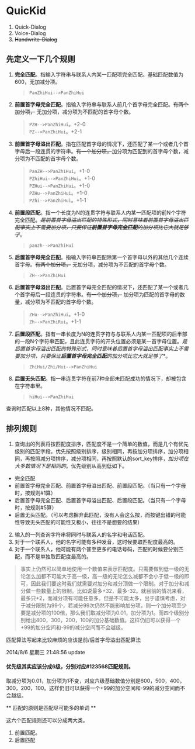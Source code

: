 QuicKid
=======
1. Quick-Dialog
2. Voice-Dialog
3. ~~Handwrite-Dialog~~

## 先定义一下几个规则 ##
1. **完全匹配**。指输入字符串与联系人内某一匹配项完全匹配。基础匹配数值为600，无加减分项。

	>`PanZhiHui-->PanZhiHui`

2. **前置首字母完全匹配**。指输入字符串与联系人前几个首字母完全匹配。~~有两个加分项，~~  无加分项，减分项为不匹配的首字母个数。

	>`PZH-->PanZhiHui`。+2-0  
	>`PZ-->PanZhiHui`。+2-1  

3. **前置首字母溢出匹配**。指在匹配首字母的情况下，还匹配了某一个或者几个首字母后一段连贯的字符串。~~有一个加分项，~~加分项为匹配到的首字母个数，减分项为不匹配的首字母个数。  

	>`PanZH-->PanZhiHui`。+1-0  
	>`PZhiHui-->PanZhiHui`。+1-0  
	>`PZHui-->PanZhiHui`。+1-0  
	>`PZHu-->PanZhiHui`。+1-0  
	>`PZhi-->PanZhiHui`。+1-1  

4. **前置段匹配**。指一个长度为N的连贯字符与联系人内某一匹配项的前N个字符完全匹配。~~*是前置首字母溢出匹配的特殊形式，同时意味着前置首字母溢出匹配事实上不需要加分项，只要保证**前置首字母完全匹配**的加分项比它大就足够了*~~。

	>`panzh-->PanZhiHui`

5. **后置首字母完全匹配**。指输入字符串匹配除第一个首字母以外的其他几个连续首字母。~~有两个加分项，~~ 无加分项，减分项为不匹配的首字母个数。

	>`ZH-->PanZhiHui`

6. **后置首字母溢出匹配**。后置首字母完全匹配的情况下，还匹配了某一个或者几个首字母后一段连贯的字符串。~~有一个加分项，~~ 加分项为匹配的首字母的数量，减分项为不匹配的首字母个数。

	>`ZHu-->PanZhiHui`。+1-0  
	>`Zh-->PanZhiRui`。+1-1

7. **后置段匹配**。指有一串长度为N的连贯字符与与联系人内某一匹配项的后半部的一段N个字符串匹配，且此连贯字符的开头位置必须是某一首字母位置。*是后置首字母溢出匹配的特殊形式，同时意味着后置首字母溢出匹配事实上不需要加分项，只要保证**后置首字母完全匹配**的加分项比它大就足够了**。

	>`ZhiHui/Zhi/Hui-->PanZhiHui`

8. **后置无头匹配**。指一串连贯字符在前7种全部未匹配成功的情况下，却被包含在字符串里。

	>`hiHui-->PanZhiHui`

查询时匹配以上8种，其他情况不匹配。  

## 排列规则 ##
1. 查询出的列表将按匹配度排序，匹配度不是一个简单的数值，而是几个有优先级别的匹配字段。优先按照级别排序，级别相同，再按加分项排序，加分项相同，再按照减分项排序，减分项相同，再按照默认的sort_key排序，*加分项在大多数情况下是相同的*。优先级别从高到低如下。
 - 完全匹配
 - 前置首字母完全匹配、前置首字母溢出匹配、前置段匹配。（当只有一个字母时，按规则#1算）
 - 后置首字母完全匹配、后置首字母溢出匹配、后置段匹配。（当只有一个字母时，按规则#5算）
 - 后置无头匹配。（可以考虑摒弃此匹配，没有人会这么按，而按键出错的可能性导致无头匹配的可能性又极小，往往不是想要的结果）
2. 输入的一列查询字符串将同时与联系人的名字和电话匹配。
3. 对于一个联系人，他的名字可能有多种发音，这时候要取匹配度最高的。
4. 对于一个联系人，他可能有两个甚至更多的电话号码，匹配的时候要分别匹配，而不是单独取匹配度最高的。

 > 事实上仍然可以简单地使用一个数值来表示匹配度。只需要做到低一级的无论怎么加都不可能大于高一级，高一级的无论怎么减都不会小于低一级的即可，因此我们要这时我们就需要对加分和减分顶做一个限制。对于加分和减分做一些数量上的限制。比如说最多+32，最多-32。就目前的情况来看，最多只+2，而减分项有可能任意多。但是不可能太多，出于谨慎考虑，对于减分限制为99个，若减分99次仍然不能影响加分项，则一个加分项至少要是减分项的100倍，那么我们取减分项为0.01，加分项为1。而四个级别分别给出400，300，200，100的加分基础数值。这样仍旧可以获得一个+99的加分空间和-99的减分空间而不会越级。
 
匹配算法写起来比较麻烦的应该是前/后首字母溢出匹配算法

2014/8/6 星期三 21:48:56 update

#### 优先级其实应该分成6级，分别对应#123568匹配规则。 ####

取减分项为0.01，加分项为1不变，对应六级基础数值分别是600，500，400，300，200，100。这样仍旧可以获得一个+99的加分空间和-99的减分空间而不会越级。

** 匹配的原则是匹配尽可能多的单词 **

这六个匹配规则还可以分成两大类。
1. 前置匹配。
2. 后置匹配
